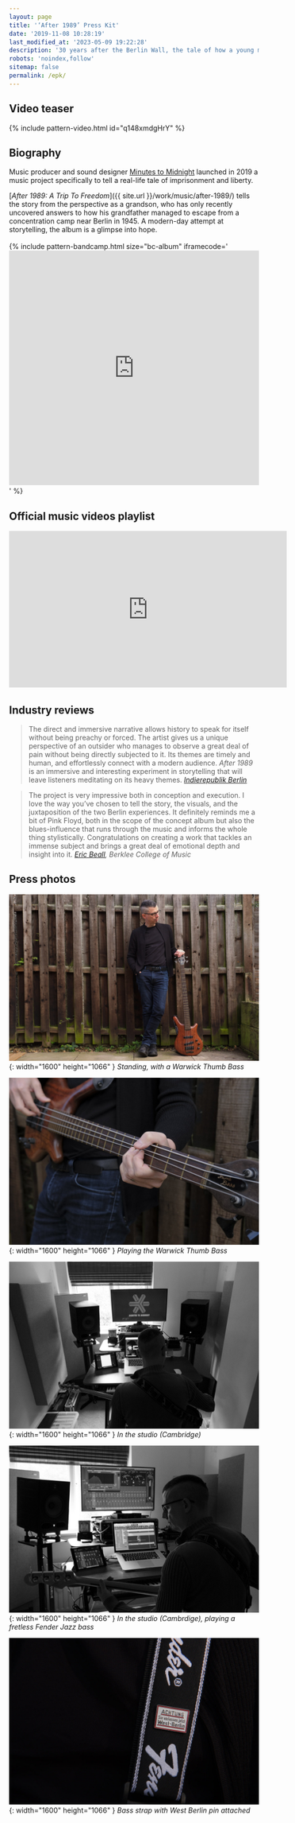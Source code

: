 ```yaml
---
layout: page
title: '‘After 1989’ Press Kit'
date: '2019-11-08 10:28:19'
last_modified_at: '2023-05-09 19:22:28'
description: '30 years after the Berlin Wall, the tale of how a young man escaped Germany in 1945, while his grandson made the other way round, looking for answers that he could only find in 2017.'
robots: 'noindex,follow'
sitemap: false
permalink: /epk/
---
```

## Video teaser

{% include pattern-video.html id="q148xmdgHrY" %}

## Biography

Music producer and sound designer [Minutes to Midnight](/about/) launched in 2019 a music project specifically to tell a real-life tale of imprisonment and liberty. 

[*After 1989: A Trip To Freedom*]({{ site.url }}/work/music/after-1989/) tells the story from the perspective as a grandson, who has only recently uncovered answers to how his grandfather managed to escape from a concentration camp near Berlin in 1945. A modern-day attempt at storytelling, the album is a glimpse into hope.
<br><br>
{% include pattern-bandcamp.html size="bc-album" iframecode='<iframe style="border: 0; width: 100%; height: 472px;" src="https://bandcamp.com/EmbeddedPlayer/album=4002304498/size=large/bgcol=ffffff/linkcol=333333/artwork=small/transparent=true/"><a href="https://minutestomidnight.bandcamp.com/album/after-1989-a-trip-to-freedom">After 1989: A Trip To Freedom by Minutes to Midnight</a></iframe>' %}

## Official music videos playlist

<div class="iframe-container">
  <iframe width="560" height="315" src="https://www.youtube-nocookie.com/embed/videoseries?list=PLR26aYJQa09PleTolHJU9AXACUHWsdu6s" title="YouTube video player" frameborder="0" allow="accelerometer; autoplay; clipboard-write; encrypted-media; gyroscope; picture-in-picture; web-share" allowfullscreen></iframe>
</div>

## Industry reviews

> The direct and immersive narrative allows history to speak for itself without being preachy or forced. The artist gives us a unique perspective of an outsider who manages to observe a great deal of pain without being directly subjected to it.  Its themes are timely and human, and effortlessly connect with a modern audience. _After 1989_ is an immersive and interesting experiment in storytelling that will leave listeners meditating on its heavy themes.
> <cite>[Indierepublik Berlin](https://indierepublik.com/music/music-reviews/review-minutes-to-midnight-after-1989-a-journey-of-choices-consequences/)</cite>

> The project is very impressive both in conception and execution. I love the way you’ve chosen to tell the story, the visuals, and the juxtaposition of the two Berlin experiences. It definitely reminds me a bit of Pink Floyd, both in the scope of the concept album but also the blues-influence that runs through the music and informs the whole thing stylistically. Congratulations on creating a work that tackles an immense subject and brings a great deal of emotional depth and insight into it.
> <cite>[Eric Beall](https://online.berklee.edu/faculty/eric-beall), Berklee College of Music</cite>

## Press photos

![Simone Silvestroni in Cambridge, standing, with the Warwick Thumb Bass](/assets/images/gallery-press/a_in-cambridge.jpg){: width="1600" height="1066" }
*Standing, with a Warwick Thumb Bass*

![Simone Silvestroni, playing the Warwick Thumb Bass](/assets/images/gallery-press/b_in-cambridge.jpg){: width="1600" height="1066" }
*Playing the Warwick Thumb Bass*

![In the studio (Cambridge)](/assets/images/gallery-press/c_in-the-studio.jpg){: width="1600" height="1066" }
*In the studio (Cambridge)*

![In the studio (Cambrdige), playing a fretless Fender Jazz bass](/assets/images/gallery-press/e_in-the-studio.jpg){: width="1600" height="1066" }
*In the studio (Cambrdige), playing a fretless Fender Jazz bass*

![Bass strap with West Berlin pin attached](/assets/images/gallery-press/d_bass-strap.jpg){: width="1600" height="1066" }
*Bass strap with West Berlin pin attached*